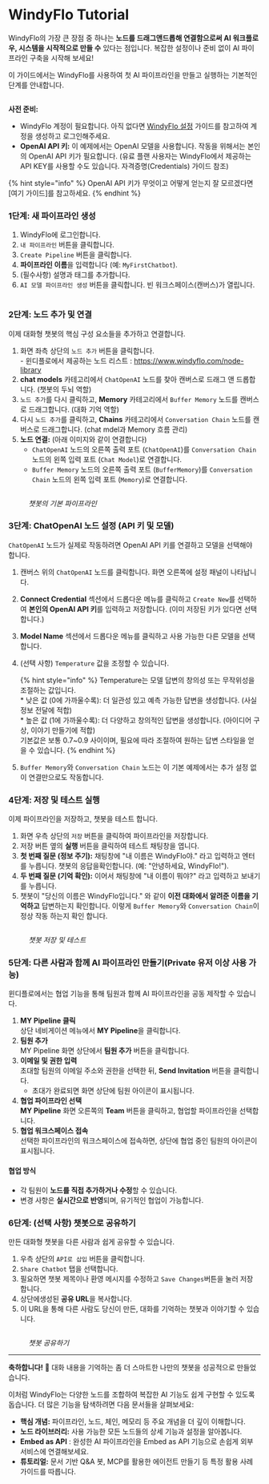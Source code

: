 # WindyFlo Tutorial

WindyFlo의 가장 큰 장점 중 하나는 **노드를 드래그앤드롭해 연결함으로써 AI 워크플로우, 시스템을 시작적으로 만들 수** 있다는 점입니다. 복잡한 설정이나 준비 없이 AI 파이프라인 구축을 시작해 보세요!

이 가이드에서는 WindyFlo를 사용하여 첫 AI 파이프라인을 만들고 실행하는 기본적인 단계를 안내합니다.

<figure><img src="https://gitbookio.github.io/onboarding-template-images/quickstart-hero.png" alt=""><figcaption></figcaption></figure>

**사전 준비:**

* WindyFlo 계정이 필요합니다. 아직 없다면 [WindyFlo 설정](windyflo-setting.md) 가이드를 참고하여 계정을 생성하고 로그인해주세요.
* **OpenAI API 키:** 이 예제에서는 OpenAI 모델을 사용합니다. 작동을 위해서는 본인의 OpenAI API 키가 필요합니다. (유료 플랜 사용자는 WindyFlo에서 제공하는 API KEY를 사용할 수도 있습니다. 자격증명(Credentials) 가이드 참조)

{% hint style="info" %}
OpenAI API 키가 무엇이고 어떻게 얻는지 잘 모르겠다면 \[여기 가이드]를 참고하세요.
{% endhint %}

### 1단계: 새 파이프라인 생성

1. WindyFlo에 로그인합니다.
2. `내 파이프라인` 버튼을 클릭합니다.
3. `Create Pipeline` 버튼을 클릭합니다.
4. **파이프라인 이름**을 입력합니다 (예: `MyFirstChatbot`).
5. (필수사항) 설명과 태그를 추가합니다.
6. `AI 모델 파이프라인 생성` 버튼을 클릭합니다. 빈 워크스페이스(캔버스)가 열립니다.

<div data-full-width="false"><figure><img src="https://gitbookio.github.io/onboarding-template-images/quickstart-import.png" alt=""><figcaption></figcaption></figure></div>

### 2단계: 노드 추가 및 연결

이제 대화형 챗봇의 핵심 구성 요소들을 추가하고 연결합니다.

1. 화면 좌측 상단의 `노드 추가` 버튼을 클릭합니다. \
   \- 윈디플로에서 제공하는 노드 리스트 : [ https://www.windyflo.com/node-library ](https://www.windyflo.com/node-library)
2. **chat models** 카테고리에서 `ChatOpenAI` 노드를 찾아 캔버스로 드래그 앤 드롭합니다. (챗봇의 두뇌 역할)
3. `노드 추가`를 다시 클릭하고, **Memory** 카테고리에서 `Buffer Memory` 노드를 캔버스로 드래그합니다. (대화 기억 역할)
4. 다시 `노드 추가`를 클릭하고, **Chains** 카테고리에서 `Conversation Chain` 노드를 캔버스로 드래그합니다. (chat mdel과 Memory 흐름 관리)
5. **노드 연결:** (아래 이미지와 같이 연결합니다)
   * `ChatOpenAI` 노드의 오른쪽 출력 포트 (`ChatOpenAI`)를 `Conversation Chain` 노드의 왼쪽 입력 포트 (`Chat Model`)로 연결합니다.
   * `Buffer Memory` 노드의 오른쪽 출력 포트 (`BufferMemory`)를 `Conversation Chain` 노드의 왼쪽 입력 포트 (`Memory`)로 연결합니다.

<figure><img src="https://gitbookio.github.io/onboarding-template-images/quickstart-import.png" alt=""><figcaption><p><em>챗봇의 기본 파이프라인</em></p></figcaption></figure>

### 3단계: ChatOpenAI 노드 설정 (API 키 및 모델)

`ChatOpenAI` 노드가 실제로 작동하려면 OpenAI API 키를 연결하고 모델을 선택해야 합니다.

1. 캔버스 위의 `ChatOpenAI` 노드를 클릭합니다. 화면 오른쪽에 설정 패널이 나타납니다.
2. **Connect Credential** 섹션에서 드롭다운 메뉴를 클릭하고 `Create New`를 선택하여 **본인의 OpenAI API 키**를 입력하고 저장합니다. (이미 저장된 키가 있다면 선택합니다.)
3. **Model Name** 섹션에서 드롭다운 메뉴를 클릭하고 사용 가능한 다른 모델을 선택합니다.&#x20;
4.  (선택 사항) `Temperature` 값을 조정할 수 있습니다.&#x20;

    {% hint style="info" %}
    Temperature는 모델 답변의 창의성 또는 무작위성을 조절하는 값입니다.\
    \* 낮은 값 (0에 가까울수록): 더 일관성 있고 예측 가능한 답변을 생성합니다. (사실 정보 전달에 적합)\
    \* 높은 값 (1에 가까울수록): 더 다양하고 창의적인 답변을 생성합니다. (아이디어 구상, 이야기 만들기에 적합)\
    기본값은 보통 0.7\~0.9 사이이며, 필요에 따라 조절하여 원하는 답변 스타일을 얻을 수 있습니다.
    {% endhint %}
5. `Buffer Memory`와 `Conversation Chain` 노드는 이 기본 예제에서는 추가 설정 없이 연결만으로도 작동합니다.

### 4단계: 저장 및 테스트 실행

이제 파이프라인을 저장하고, 챗봇을 테스트 합니다.

1. 화면 우측 상단의 `저장` 버튼을 클릭하여 파이프라인을 저장합니다.
2. 저장 버튼 옆의 **실행** 버튼을 클릭하여 테스트 채팅창을 엽니다.
3. **첫 번째 질문 (정보 주기):** 채팅창에 "내 이름은 WindyFlo야." 라고 입력하고 엔터를 누릅니다. 챗봇의 응답을확인합니다. (예: "안녕하세요, WindyFlo!").
4. **두 번째 질문 (기억 확인):** 이어서 채팅창에 "내 이름이 뭐야?" 라고 입력하고 보내기를 누릅니다.
5. 챗봇이 "당신의 이름은  WindyFlo입니다." 와 같이 **이전 대화에서 알려준 이름을 기억하고** 답변하는지 확인합니다. 이렇게 `Buffer Memory`와 `Conversation Chain`이 정상 작동 하는지 확인 합니다.

<figure><img src="https://gitbookio.github.io/onboarding-template-images/quickstart-import.png" alt=""><figcaption><p><em>챗봇 저장 및 테스트</em></p></figcaption></figure>

### 5단계: 다른 사람과 함께 AI 파이프라인 만들기(Private 유저 이상 사용 가능)

윈디플로에서는 협업 기능을 통해 팀원과 함께 AI 파이프라인을 공동 제작할 수 있습니다.

1. **MY Pipeline 클릭**\
   상단 네비게이션 메뉴에서 **MY Pipeline**을 클릭합니다.
2. **팀원 추가**\
   MY Pipeline 화면 상단에서 **팀원 추가** 버튼을 클릭합니다.
3. **이메일 및 권한 입력**\
   초대할 팀원의 이메일 주소와 권한을 선택한 뒤, **Send Invitation** 버튼을 클릭합니다.
   * 초대가 완료되면 화면 상단에 팀원 아이콘이 표시됩니다.
4. **협업 파이프라인 선택**\
   **MY Pipeline** 화면 오른쪽의 **Team** 버튼을 클릭하고, 협업할 파이프라인을 선택합니다.
5. **협업 워크스페이스 접속**\
   선택한 파이프라인의 워크스페이스에 접속하면, 상단에 협업 중인 팀원의 아이콘이 표시됩니다.

#### 협업 방식

* 각 팀원이 **노드를 직접 추가하거나 수정**할 수 있습니다.
* 변경 사항은 **실시간으로 반영**되며, 유기적인 협업이 가능합니다.

### 6단계: (선택 사항) 챗봇으로 공유하기

만든 대화형 챗봇을 다른 사람과 쉽게 공유할 수 있습니다.

1. 우측 상단의 `API로 삽입` 버튼을 클릭합니다.
2. `Share Chatbot` 탭을 선택합니다.
3. 필요하면 챗봇 제목이나 환영 메시지를 수정하고 `Save Changes`버튼을 눌러 저장 합니다.
4. 상단에생성된 **공유 URL**을 복사합니다.
5. 이 URL을 통해 다른 사람도 당신이 만든, 대화를 기억하는 챗봇과 이야기할 수 있습니다.

<figure><img src="https://gitbookio.github.io/onboarding-template-images/quickstart-import.png" alt=""><figcaption><p><em>챗봇 공유하기</em></p></figcaption></figure>

***

**축하합니다!** 🎉 대화 내용을 기억하는 좀 더 스마트한 나만의 챗봇을 성공적으로 만들었습니다.

이처럼 WindyFlo는 다양한 노드를 조합하여 복잡한 AI 기능도 쉽게 구현할 수 있도록 돕습니다. 더 많은 기능을 탐색하려면 다음 문서들을 살펴보세요:

* **핵심 개념:** 파이프라인, 노드, 체인, 메모리 등 주요 개념을 더 깊이 이해합니다.
* **노드 라이브러리:** 사용 가능한 모든 노드들의 상세 기능과 설정을 알아봅니다.
* **Embed as API** : 완성한 AI 파이프라인을 Embed as API 기능으로 손쉽게 외부 서비스에 연결해보세요.
* **튜토리얼:** 문서 기반 Q\&A 봇,  MCP를 활용한 에이전트 만들기 등 특정 활용 사례 가이드를 따릅니다.



